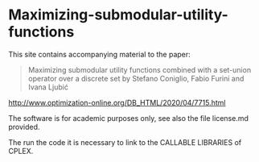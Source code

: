 # Maximizing-submodular-utility-functions

This site contains accompanying material to the paper:

> Maximizing submodular utility functions combined with a
set-union operator over a discrete set by Stefano Coniglio, Fabio Furini and Ivana Ljubić

http://www.optimization-online.org/DB_HTML/2020/04/7715.html

The software is for academic purposes only, see also the file license.md provided.

The run the code it is necessary to link to the CALLABLE LIBRARIES of CPLEX.
